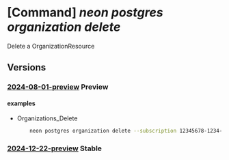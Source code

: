 # [Command] _neon postgres organization delete_

Delete a OrganizationResource

## Versions

### [2024-08-01-preview](/Resources/mgmt-plane/L3N1YnNjcmlwdGlvbnMve30vcmVzb3VyY2Vncm91cHMve30vcHJvdmlkZXJzL25lb24ucG9zdGdyZXMvb3JnYW5pemF0aW9ucy97fQ==/2024-08-01-preview.xml) **Preview**

<!-- mgmt-plane /subscriptions/{}/resourcegroups/{}/providers/neon.postgres/organizations/{} 2024-08-01-preview -->

#### examples

- Organizations_Delete
    ```bash
        neon postgres organization delete --subscription 12345678-1234-1234-1234-123456789abc --resource-group demoResourceGroup --name demoNeonResource
    ```

### [2024-12-22-preview](/Resources/mgmt-plane/L3N1YnNjcmlwdGlvbnMve30vcmVzb3VyY2Vncm91cHMve30vcHJvdmlkZXJzL25lb24ucG9zdGdyZXMvb3JnYW5pemF0aW9ucy97fQ==/2024-12-22-preview.xml) **Stable**

<!-- mgmt-plane /subscriptions/{}/resourcegroups/{}/providers/neon.postgres/organizations/{} 2024-12-22-preview -->
